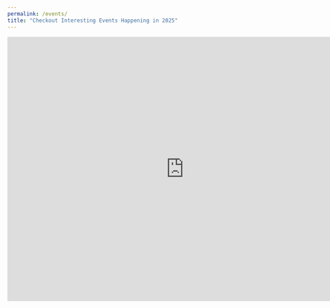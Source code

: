 ```yaml
---
permalink: /events/
title: "Checkout Interesting Events Happening in 2025"
---
```


<iframe src="https://calendar.google.com/calendar/embed?src=ace10efb889d856dba966f4a987a284cf2a95e3dd663923ea6fe14641030f6da%40group.calendar.google.com&amp;ctz=Asia%2FKolkata" style="border: 0" width="800" height="600" frameborder="0" scrolling="no"></iframe>